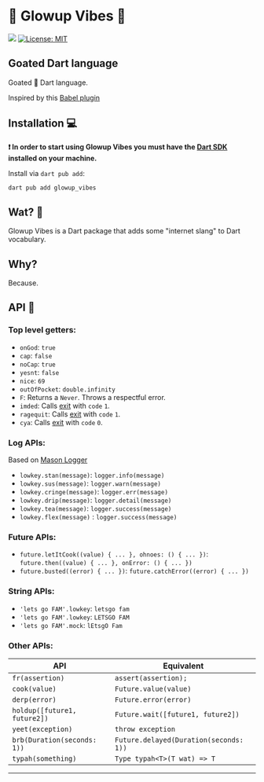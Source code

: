 # 🌟 Glowup Vibes 🌟

<a title="Pub" href="https://pub.dev/packages/glowup_vibes"><img src="https://img.shields.io/pub/v/glowup_vibes.svg?style=popout"/></a>
[![License: MIT][license_badge]][license_link]

## Goated Dart language

Goated 🐐 Dart language.

Inspired by this [Babel plugin][babel-silliness]

## Installation 💻

**❗ In order to start using Glowup Vibes you must have the [Dart SDK][dart_install_link] installed on your machine.**

Install via `dart pub add`:

```sh
dart pub add glowup_vibes
```

## Wat? 🤔

Glowup Vibes is a Dart package that adds some "internet slang" to Dart vocabulary.

## Why?

Because.

## API 📖

### Top level getters:

- `onGod`: `true`
- `cap`: `false`
- `noCap`: `true`
- `yesnt`: `false`
- `nice`: `69`
- `outOfPocket`: `double.infinity`
- `F`: Returns a `Never`. Throws a respectful error.
- `imded`: Calls [exit][exit] with `code` `1`.
- `ragequit`: Calls [exit][exit] with `code` `1`.
- `cya`: Calls [exit][exit] with `code` `0`.

### Log APIs:

Based on [Mason Logger][mason_logger]

- `lowkey.stan(message)`: `logger.info(message)`
- `lowkey.sus(message)`: `logger.warn(message)`
- `lowkey.cringe(message)`: `logger.err(message)`
- `lowkey.drip(message)`: `logger.detail(message)`
- `lowkey.tea(message)`: `logger.success(message)`
- `lowkey.flex(message)` : `logger.success(message)`

### Future APIs:

- `future.letItCook((value) { ... }, ohnoes: () { ... })`: `future.then((value) { ... }, onError: () { ... })`
- `future.busted((error) { ... })`: `future.catchError((error) { ... })`

### String APIs:

- `'lets go FAM'.lowkey`: `letsgo fam`
- `'lets go FAM'.lowkey`: `LETSGO FAM`
- `'lets go FAM'.mock`: `lEtsgO Fam`

### Other APIs:

| API                                    | Equivalent                                       |
|----------------------------------------|--------------------------------------------------|
| ``` fr(assertion) ```              | ``` assert(assertion); ```                   |
| ``` cook(value) ```                | ``` Future.value(value) ```                  |
| ``` derp(error) ```                | ``` Future.error(error) ```                  |
| ``` holdup([future1, future2]) ``` | ``` Future.wait([future1, future2]) ```      |
| ``` yeet(exception) ```            | ``` throw exception ```                      |
| ``` brb(Duration(seconds: 1)) ```  | ``` Future.delayed(Duration(seconds: 1)) ``` |
| ``` typah(something) ```           | ``` Type typah<T>(T wat) => T ```            |


---
[mason_logger]: https://pub.dev/packages/mason_logger
[babel-silliness]: https://github.com/christina-de-martinez/babel-plugin-glowup-vibes
[exit]: https://api.dart.dev/dart-io/exit.html
[dart_install_link]: https://dart.dev/get-dart
[github_actions_link]: https://docs.github.com/en/actions/learn-github-actions
[license_badge]: https://img.shields.io/badge/license-MIT-blue.svg
[license_link]: https://opensource.org/licenses/MIT
[logo_black]: https://raw.githubusercontent.com/VGVentures/very_good_brand/main/styles/README/vgv_logo_black.png#gh-light-mode-only
[logo_white]: https://raw.githubusercontent.com/VGVentures/very_good_brand/main/styles/README/vgv_logo_white.png#gh-dark-mode-only
[mason_link]: https://github.com/felangel/mason
[very_good_analysis_badge]: https://img.shields.io/badge/style-very_good_analysis-B22C89.svg
[very_good_analysis_link]: https://pub.dev/packages/very_good_analysis
[very_good_coverage_link]: https://github.com/marketplace/actions/very-good-coverage
[very_good_ventures_link]: https://verygood.ventures
[very_good_ventures_link_light]: https://verygood.ventures#gh-light-mode-only
[very_good_ventures_link_dark]: https://verygood.ventures#gh-dark-mode-only
[very_good_workflows_link]: https://github.com/VeryGoodOpenSource/very_good_workflows
